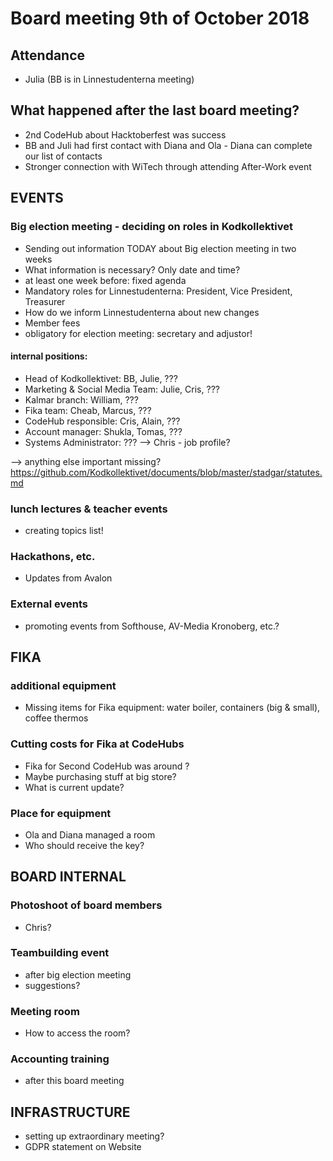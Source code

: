 # Board meeting 9th of October 2018
## Attendance
- Julia
(BB is in Linnestudenterna meeting)

## What happened after the last board meeting? 
- 2nd CodeHub about Hacktoberfest was success
- BB and Juli had first contact with Diana and Ola - Diana can complete our list of contacts
- Stronger connection with WiTech through attending After-Work event

## EVENTS
### Big election meeting - deciding on roles in Kodkollektivet
- Sending out information TODAY about Big election meeting in two weeks
- What information is necessary? Only date and time?
- at least one week before: fixed agenda
- Mandatory roles for Linnestudenterna: President, Vice President, Treasurer
- How do we inform Linnestudenterna about new changes
- Member fees
- obligatory for election meeting: secretary and adjustor!
#### internal positions: 
- Head of Kodkollektivet: BB, Julie, ???
- Marketing & Social Media Team: Julie, Cris, ???
- Kalmar branch: William, ???
- Fika team: Cheab, Marcus, ???
- CodeHub responsible: Cris, Alain, ???
- Account manager: Shukla, Tomas, ???
- Systems Administrator: ??? --> Chris - job profile?

--> anything else important missing?
https://github.com/Kodkollektivet/documents/blob/master/stadgar/statutes.md


### lunch lectures & teacher events
- creating topics list!

### Hackathons, etc.
- Updates from Avalon

### External events
- promoting events from Softhouse, AV-Media Kronoberg, etc.?

## FIKA
### additional equipment
- Missing items for Fika equipment: water boiler, containers (big & small), coffee thermos

### Cutting costs for Fika at CodeHubs
- Fika for Second CodeHub was around ?
- Maybe purchasing stuff at big store?
- What is current update?

### Place for equipment
- Ola and Diana managed a room
- Who should receive the key?

## BOARD INTERNAL
### Photoshoot of board members
- Chris?

### Teambuilding event
- after big election meeting
- suggestions?

### Meeting room
- How to access the room?

### Accounting training
- after this board meeting

## INFRASTRUCTURE
- setting up extraordinary meeting?
- GDPR statement on Website

